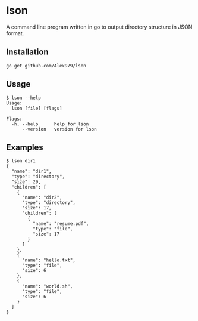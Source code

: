 # lson
A command line program written in go to output directory structure in JSON format.

## Installation
```
go get github.com/Alex979/lson
```

## Usage
```console
$ lson --help
Usage:
  lson [file] [flags]

Flags:
  -h, --help      help for lson
      --version   version for lson
```

## Examples
```console
$ lson dir1
{
  "name": "dir1",
  "type": "directory",
  "size": 29,
  "children": [
    {
      "name": "dir2",
      "type": "directory",
      "size": 17,
      "children": [
        {
          "name": "resume.pdf",
          "type": "file",
          "size": 17
        }
      ]
    },
    {
      "name": "hello.txt",
      "type": "file",
      "size": 6
    },
    {
      "name": "world.sh",
      "type": "file",
      "size": 6
    }
  ]
}
```
